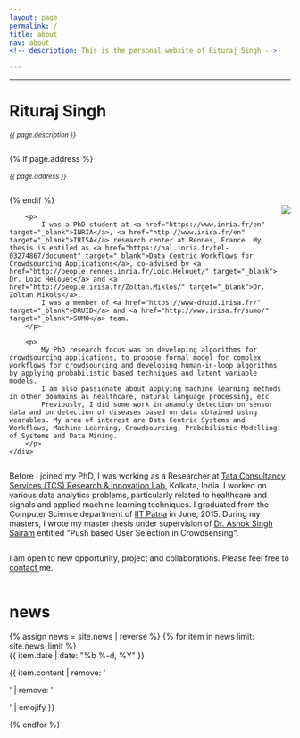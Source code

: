 ```yaml
---
layout: page
permalink: /
title: about
nav: about
<!-- description: This is the personal website of Rituraj Singh -->

---
```

---

<div class="col p-0 pt-4 pb-4">
  <h1 class="pb-3 title text-left font-weight-bold">Rituraj Singh</h1>
  <h6 class="m-0 mb-2" style="font-size: 0.83em;">{{ page.description }}</h6>
  {% if page.address %}
      <h6 class="m-0 mb-2" style="font-size: 0.83em;">{{ page.address }}</h6>
  {% endif %}
</div>

<!-- Introduction -->

<div style="display: flex; flex-wrap: wrap;">
    <div class="text-justify p-0">
        <div class="col-xs-12 col-sm-6 p-0 pt-2 pb-sm-2 pb-4 pl-sm-4 text-center" style="float: right;">
          <img class="profile-img img-responsive" src="{{ 'prof_pic.jpg' | prepend: '/assets/img/' | prepend: site.baseurl | prepend: site.url }}">
        </div>

        <p>
            I was a PhD student at <a href="https://www.inria.fr/en" target="_blank">INRIA</a>, <a href="http://www.irisa.fr/en" target="_blank">IRISA</a> research center at Rennes, France. My thesis is entiled as <a href="https://hal.inria.fr/tel-03274867/document" target="_blank">Data Centric Workflows for Crowdsourcing Applications</a>, co-advised by <a href="http://people.rennes.inria.fr/Loic.Helouet/" target="_blank"> Dr. Loic Helouet</a> and <a href="http://people.irisa.fr/Zoltan.Miklos/" target="_blank">Dr. Zoltan Mikols</a>.
            I was a member of <a href="https://www-druid.irisa.fr/" target="_blank">DRUID</a> and <a href="http://www.irisa.fr/sumo/" target="_blank">SUMO</a> team.
        </p>

        <p>
            My PhD research focus was on developing algorithms for crowdsourcing applications, to propose formal model for complex workflows for crowdsourcing and developing human-in-loop algorithms by applying probabilistic based techniques and latent variable models.
            I am also passionate about applying machine learning methods in other doamains as healthcare, natural language processing, etc.
            Previously, I did some work in anamoly detection on sensor data and on detection of diseases based on data obtained using wearables. My area of interest are Data Centric Systems and Workflows, Machine Learning, Crowdsourcing, Probabilistic Modelling of Systems and Data Mining.
        </p>
    </div>
</div>

<div class="col text-justify p-0">
<p>
    Before I joined my PhD, I was working as a Researcher at <a href="https://www.tcs.com/research-and-innovation" target="_blank">Tata Consultancy Services (TCS) Research & Innovation Lab</a>, Kolkata, India. I worked on various data analytics problems, particularly related to healthcare and signals and applied machine learning techniques. I graduated from the Computer Science department of <a href="https://www.iitp.ac.in/index.php/en-us/" target="_blank">IIT Patna</a> in June, 2015. During my masters, I wrote my master thesis under supervision of <a href="http://www.iitg.ac.in/ashok/in" target="_blank">Dr. Ashok Singh Sairam</a> entitled "Push based User Selection in Crowdsensing".
</p>
</div>

<div class="news mt-3 p-0">
  <p> I am open to new opportunity, project and collaborations. Please feel free to <a href="mailto:riturajsingh.infotech@gmail.com">contact </a>me.</p>
</div>

<!-- News -->
<div class="news mt-3 p-0">
  <h1 class="title mb-4 p-0">news</h1>
  {% assign news = site.news | reverse %}
  {% for item in news limit: site.news_limit %}
    <div class="row p-0">
      <div class="col-sm-2 p-0">
        <span class="badge light-green darken-1 font-weight-bold text-uppercase align-middle date ml-3">
          {{ item.date | date: "%b %-d, %Y" }}
        </span>
      </div>
      <div class="col-sm-10 mt-2 mt-sm-0 ml-3 ml-md-0 p-0 font-weight-light text">
        <p>{{ item.content | remove: '<p>' | remove: '</p>' | emojify }}</p>
      </div>
    </div>
  {% endfor %}
</div>

<div>
<script type='text/javascript' id='clustrmaps' src='//cdn.clustrmaps.com/map_v2.js?cl=ffffff&w=250&t=n&d=mqs9S9H3Yd9_Yu2kTyS4Ip9AYnGhFjQJJu3D4Y8qWO8'></script>
 </div>
